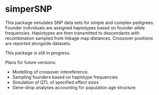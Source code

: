 # simperSNP

This package simulates SNP data sets for simple and complex pedigrees. Founder individuals are assigned haplotypes based on founder allele frequencies. Haplotypes are then transmitted to descendants with recombination sampled from linkage map distances. Crossover positions are reported alongside datasets. 

This package is still in progress.

Plans for future versions:
* Modelling of crossover intereference.
* Sampling founders based on haplotype frequencies
* Simulation of QTL of specified effect sizes
* Gene-drop analyses accounting for population age structure
